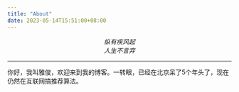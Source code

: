 ```yaml
---
title: "About"
date: 2023-05-14T15:51:00+08:00
---
```



<p style="text-align:center" class="motto">
<em>纵有疾风起<br>人生不言弃</em>
</p>

---

你好，我叫雅俊，欢迎来到我的博客。一转眼，已经在北京呆了5个年头了，现在仍然在互联网搞推荐算法。
